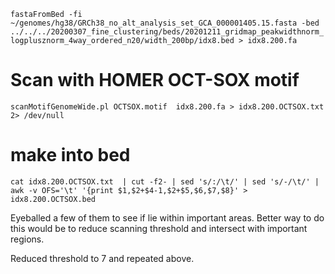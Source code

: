 `fastaFromBed -fi ~/genomes/hg38/GRCh38_no_alt_analysis_set_GCA_000001405.15.fasta -bed ../../../20200307_fine_clustering/beds/20201211_gridmap_peakwidthnorm_logplusznorm_4way_ordered_n20/width_200bp/idx8.bed > idx8.200.fa`

# Scan with HOMER OCT-SOX motif
`scanMotifGenomeWide.pl OCTSOX.motif  idx8.200.fa > idx8.200.OCTSOX.txt 2> /dev/null`

# make into bed
`cat idx8.200.OCTSOX.txt  | cut -f2- | sed 's/:/\t/' | sed 's/-/\t/' | awk -v OFS='\t' '{print $1,$2+$4-1,$2+$5,$6,$7,$8}' > idx8.200.OCTSOX.bed`

Eyeballed a few of them to see if lie within important areas. Better way to do this would be to reduce scanning threshold and intersect with important regions.

Reduced threshold to 7 and repeated above.
